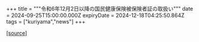 +++
title = """令和6年12月2日以降の国民健康保険被保険者証の取扱い"""
date = 2024-09-25T15:00:00.000Z
expiryDate = 2024-12-18T04:25:50.864Z
tags = ["kuriyama","news"]
+++


[[source]](https://www.town.kuriyama.hokkaido.jp/soshiki/37/29390.html)
